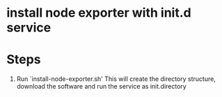 # install node exporter with init.d service

# Steps
1. Run `install-node-exporter.sh'
     This will create the directory structure, download the software and run the service as init.directory
